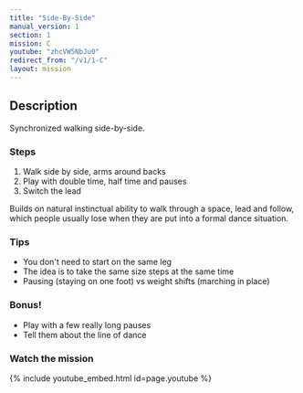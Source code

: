 ```yaml
---
title: "Side-By-Side"
manual_version: 1
section: 1
mission: C
youtube: "zhcVW5NbJu0"
redirect_from: "/v1/1-C"
layout: mission
---
```


## Description

Synchronized walking side-by-side.

### Steps

1. Walk side by side, arms around backs
2. Play with double time, half time and pauses
3. Switch the lead

Builds on natural instinctual ability to walk through a space, lead and follow, which people usually lose when they are put into a formal dance situation.

### Tips

* You don't need to start on the same leg
* The idea is to take the same size steps at the same time
* Pausing (staying on one foot) vs weight shifts (marching in place) 

### Bonus! 

* Play with a few really long pauses
* Tell them about the line of dance

### Watch the mission

{% include youtube_embed.html id=page.youtube %}
